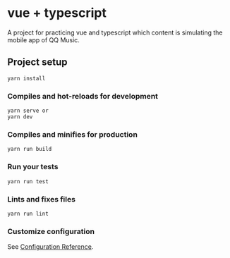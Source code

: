 # vue + typescript
A project for practicing vue and typescript which content is simulating the mobile app of QQ Music.

## Project setup
```
yarn install
```

### Compiles and hot-reloads for development
```
yarn serve or
yarn dev
```

### Compiles and minifies for production
```
yarn run build
```

### Run your tests
```
yarn run test
```

### Lints and fixes files
```
yarn run lint
```

### Customize configuration
See [Configuration Reference](https://cli.vuejs.org/config/).
